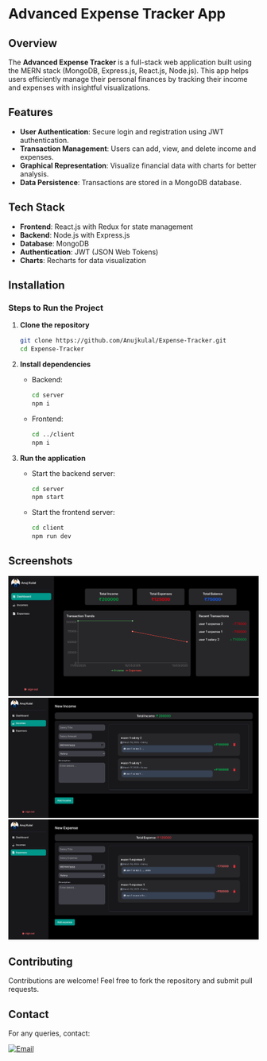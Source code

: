 # Advanced Expense Tracker App

## Overview
The **Advanced Expense Tracker** is a full-stack web application built using the MERN stack (MongoDB, Express.js, React.js, Node.js). This app helps users efficiently manage their personal finances by tracking their income and expenses with insightful visualizations.

## Features
- **User Authentication**: Secure login and registration using JWT authentication.
- **Transaction Management**: Users can add, view, and delete income and expenses.
- **Graphical Representation**: Visualize financial data with charts for better analysis.
- **Data Persistence**: Transactions are stored in a MongoDB database.


## Tech Stack
- **Frontend**: React.js with Redux for state management
- **Backend**: Node.js with Express.js
- **Database**: MongoDB
- **Authentication**: JWT (JSON Web Tokens)
- **Charts**: Recharts for data visualization

## Installation

### Steps to Run the Project
1. **Clone the repository**
   ```sh
   git clone https://github.com/Anujkulal/Expense-Tracker.git
   cd Expense-Tracker
   ```

2. **Install dependencies**
   - Backend:
     ```sh
     cd server
     npm i
     ```
   - Frontend:
     ```sh
     cd ../client
     npm i
     ```

3. **Run the application**
   - Start the backend server:
     ```sh
     cd server
     npm start
     ```
   - Start the frontend server:
     ```sh
     cd client
     npm run dev
     ```


## Screenshots

![alt text](./client/public/screenshots/1.png) ![alt text](./client/public/screenshots/2.png) ![alt text](./client/public/screenshots/3.png)

## Contributing
Contributions are welcome! Feel free to fork the repository and submit pull requests.

## Contact
For any queries, contact: 

[<img src="https://skillicons.dev/icons?i=gmail" alt="Email" width="50" height="50"/>](mailto:anujkulal333@gmail.com)

